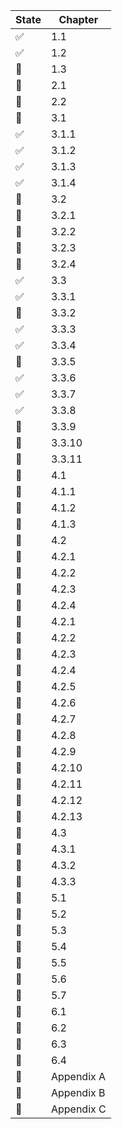 | State                 | Chapter     |
| --------------------- | ----------- |
| :white_check_mark:    | 1.1         |
| :white_check_mark:    | 1.2         |
| :construction_worker: | 1.3         |
| :red_circle:          | 2.1         |
| :red_circle:          | 2.2         |
| :construction_worker: | 3.1         |
| :white_check_mark:    | 3.1.1       |
| :white_check_mark:    | 3.1.2       |
| :white_check_mark:    | 3.1.3       |
| :white_check_mark:    | 3.1.4       |
| :construction_worker: |  3.2        |
| :construction_worker: | 3.2.1       |
| :red_circle:          | 3.2.2       |
| :red_circle:          | 3.2.3       |
| :construction_worker: | 3.2.4       |
| :white_check_mark:    | 3.3         |
| :white_check_mark:    | 3.3.1       |
| :red_circle:          | 3.3.2       |
| :white_check_mark:    | 3.3.3       |
| :white_check_mark:    | 3.3.4       |
| :red_circle:          | 3.3.5       |
| :white_check_mark:    | 3.3.6       |
| :white_check_mark:    | 3.3.7       |
| :white_check_mark:    | 3.3.8       |
| :red_circle:          | 3.3.9       |
| :construction_worker: | 3.3.10      |
| :red_circle:          | 3.3.11      |
| :red_circle:          | 4.1         |
| :red_circle:          | 4.1.1       |
| :red_circle:          | 4.1.2       |
| :red_circle:          | 4.1.3       |
| :red_circle:          | 4.2         |
| :red_circle:          | 4.2.1       |
| :red_circle:          | 4.2.2       |
| :red_circle:          | 4.2.3       |
| :red_circle:          | 4.2.4       |
| :red_circle:          | 4.2.1       |
| :red_circle:          | 4.2.2       |
| :red_circle:          | 4.2.3       |
| :red_circle:          | 4.2.4       |
| :red_circle:          | 4.2.5       |
| :red_circle:          | 4.2.6       |
| :red_circle:          | 4.2.7       |
| :red_circle:          | 4.2.8       |
| :red_circle:          | 4.2.9       |
| :red_circle:          | 4.2.10      |
| :red_circle:          | 4.2.11      |
| :red_circle:          | 4.2.12      |
| :red_circle:          | 4.2.13      |
| :red_circle:          | 4.3         |
| :red_circle:          | 4.3.1       |
| :red_circle:          | 4.3.2       |
| :red_circle:          | 4.3.3       |
| :red_circle:          | 5.1         |
| :red_circle:          | 5.2         |
| :red_circle:          | 5.3         |
| :red_circle:          | 5.4         |
| :red_circle:          | 5.5         |
| :red_circle:          | 5.6         |
| :red_circle:          | 5.7         |
| :red_circle:          | 6.1         |
| :red_circle:          | 6.2         |
| :red_circle:          | 6.3         |
| :red_circle:          | 6.4         |
| :red_circle:          | Appendix A  |
| :red_circle:          | Appendix B  |
| :red_circle:          | Appendix C  |
